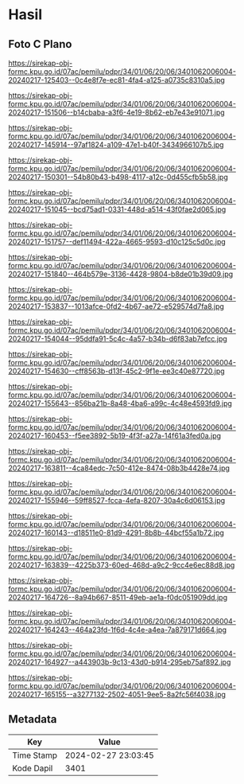 # Hasil

## Foto C Plano

https://sirekap-obj-formc.kpu.go.id/07ac/pemilu/pdpr/34/01/06/20/06/3401062006004-20240217-125403--0c4e8f7e-ec81-4fa4-a125-a0735c8310a5.jpg

https://sirekap-obj-formc.kpu.go.id/07ac/pemilu/pdpr/34/01/06/20/06/3401062006004-20240217-151506--b14cbaba-a3f6-4e19-8b62-eb7e43e91071.jpg

https://sirekap-obj-formc.kpu.go.id/07ac/pemilu/pdpr/34/01/06/20/06/3401062006004-20240217-145914--97af1824-a109-47e1-b40f-3434966107b5.jpg

https://sirekap-obj-formc.kpu.go.id/07ac/pemilu/pdpr/34/01/06/20/06/3401062006004-20240217-150301--54b80b43-b498-4117-a12c-0d455cfb5b58.jpg

https://sirekap-obj-formc.kpu.go.id/07ac/pemilu/pdpr/34/01/06/20/06/3401062006004-20240217-151045--bcd75ad1-0331-448d-a514-43f0fae2d065.jpg

https://sirekap-obj-formc.kpu.go.id/07ac/pemilu/pdpr/34/01/06/20/06/3401062006004-20240217-151757--def11494-422a-4665-9593-d10c125c5d0c.jpg

https://sirekap-obj-formc.kpu.go.id/07ac/pemilu/pdpr/34/01/06/20/06/3401062006004-20240217-151840--464b579e-3136-4428-9804-b8de01b39d09.jpg

https://sirekap-obj-formc.kpu.go.id/07ac/pemilu/pdpr/34/01/06/20/06/3401062006004-20240217-153837--1013afce-0fd2-4b67-ae72-e529574d7fa8.jpg

https://sirekap-obj-formc.kpu.go.id/07ac/pemilu/pdpr/34/01/06/20/06/3401062006004-20240217-154044--95ddfa91-5c4c-4a57-b34b-d6f83ab7efcc.jpg

https://sirekap-obj-formc.kpu.go.id/07ac/pemilu/pdpr/34/01/06/20/06/3401062006004-20240217-154630--cff8563b-d13f-45c2-9f1e-ee3c40e87720.jpg

https://sirekap-obj-formc.kpu.go.id/07ac/pemilu/pdpr/34/01/06/20/06/3401062006004-20240217-155643--856ba21b-8a48-4ba6-a99c-4c48e4593fd9.jpg

https://sirekap-obj-formc.kpu.go.id/07ac/pemilu/pdpr/34/01/06/20/06/3401062006004-20240217-160453--f5ee3892-5b19-4f3f-a27a-14f61a3fed0a.jpg

https://sirekap-obj-formc.kpu.go.id/07ac/pemilu/pdpr/34/01/06/20/06/3401062006004-20240217-163811--4ca84edc-7c50-412e-8474-08b3b4428e74.jpg

https://sirekap-obj-formc.kpu.go.id/07ac/pemilu/pdpr/34/01/06/20/06/3401062006004-20240217-155946--59ff8527-fcca-4efa-8207-30a4c6d06153.jpg

https://sirekap-obj-formc.kpu.go.id/07ac/pemilu/pdpr/34/01/06/20/06/3401062006004-20240217-160143--d18511e0-81d9-4291-8b8b-44bcf55a1b72.jpg

https://sirekap-obj-formc.kpu.go.id/07ac/pemilu/pdpr/34/01/06/20/06/3401062006004-20240217-163839--4225b373-60ed-468d-a9c2-9cc4e6ec88d8.jpg

https://sirekap-obj-formc.kpu.go.id/07ac/pemilu/pdpr/34/01/06/20/06/3401062006004-20240217-164726--8a94b667-8511-49eb-ae1a-f0dc051909dd.jpg

https://sirekap-obj-formc.kpu.go.id/07ac/pemilu/pdpr/34/01/06/20/06/3401062006004-20240217-164243--464a23fd-1f6d-4c4e-a4ea-7a879171d664.jpg

https://sirekap-obj-formc.kpu.go.id/07ac/pemilu/pdpr/34/01/06/20/06/3401062006004-20240217-164927--a443903b-9c13-43d0-b914-295eb75af892.jpg

https://sirekap-obj-formc.kpu.go.id/07ac/pemilu/pdpr/34/01/06/20/06/3401062006004-20240217-165155--a3277132-2502-4051-9ee5-8a2fc56f4038.jpg


## Metadata

| Key        | Value               |
| ---------- | ------------------- |
| Time Stamp | 2024-02-27 23:03:45 |
| Kode Dapil | 3401                |



